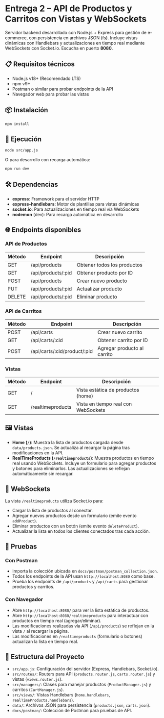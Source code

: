 # Entrega 2 – API de Productos y Carritos con Vistas y WebSockets

Servidor backend desarrollado con Node.js + Express para gestión de e-commerce, con persistencia en archivos JSON (fs). Incluye vistas dinámicas con Handlebars y actualizaciones en tiempo real mediante WebSockets con Socket.io. Escucha en puerto **8080**.

## 📋 Requisitos técnicos
- Node.js v18+ (Recomendado LTS)
- npm v9+
- Postman o similar para probar endpoints de la API
- Navegador web para probar las vistas

## 📦 Instalación
```bash
npm install
```

## 🚀 Ejecución
```bash
node src/app.js
```
O para desarrollo con recarga automática:
```bash
npm run dev
```

## 🛠️ Dependencias
- **express**: Framework para el servidor HTTP
- **express-handlebars**: Motor de plantillas para vistas dinámicas
- **socket.io**: Para actualizaciones en tiempo real vía WebSockets
- **nodemon** (dev): Para recarga automática en desarrollo

## 🌐 Endpoints disponibles

### API de Productos
| Método | Endpoint                     | Descripción                         |
|--------|------------------------------|-------------------------------------|
| GET    | /api/products                | Obtener todos los productos         |
| GET    | /api/products/:pid           | Obtener producto por ID             |
| POST   | /api/products                | Crear nuevo producto                |
| PUT    | /api/products/:pid           | Actualizar producto                 |
| DELETE | /api/products/:pid           | Eliminar producto                   |

### API de Carritos
| Método | Endpoint                     | Descripción                         |
|--------|------------------------------|-------------------------------------|
| POST   | /api/carts                   | Crear nuevo carrito                 |
| GET    | /api/carts/:cid              | Obtener carrito por ID              |
| POST   | /api/carts/:cid/product/:pid | Agregar producto al carrito         |

### Vistas
| Método | Endpoint                     | Descripción                         |
|--------|------------------------------|-------------------------------------|
| GET    | /                            | Vista estática de productos (home)  |
| GET    | /realtimeproducts            | Vista en tiempo real con WebSockets |

## 🖼️ Vistas
- **Home (`/`)**: Muestra la lista de productos cargada desde `data/products.json`. Se actualiza al recargar la página tras modificaciones en la API.
- **RealTimeProducts (`/realtimeproducts`)**: Muestra productos en tiempo real usando WebSockets. Incluye un formulario para agregar productos y botones para eliminarlos. Las actualizaciones se reflejan automáticamente sin recargar.

## 📡 WebSockets
La vista `/realtimeproducts` utiliza Socket.io para:
- Cargar la lista de productos al conectar.
- Agregar nuevos productos desde un formulario (emite evento `addProduct`).
- Eliminar productos con un botón (emite evento `deleteProduct`).
- Actualizar la lista en todos los clientes conectados tras cada acción.

## 🧪 Pruebas
### Con Postman
- Importa la colección ubicada en `docs/postman/postman_collection.json`.
- Todos los endpoints de la API usan `http://localhost:8080` como base.
- Prueba los endpoints de `/api/products` y `/api/carts` para gestionar productos y carritos.

### Con Navegador
- Abre `http://localhost:8080/` para ver la lista estática de productos.
- Abre `http://localhost:8080/realtimeproducts` para interactuar con productos en tiempo real (agregar/eliminar).
- Las modificaciones realizadas vía API (`/api/products`) se reflejan en la vista `/` al recargar la página.
- Las modificaciones en `/realtimeproducts` (formulario o botones) actualizan la lista en tiempo real.

## 📂 Estructura del Proyecto
- `src/app.js`: Configuración del servidor (Express, Handlebars, Socket.io).
- `src/routes/`: Routers para API (`products.router.js`, `carts.router.js`) y vistas (`views.router.js`).
- `src/managers/`: Clases para manejar productos (`ProductManager.js`) y carritos (`CartManager.js`).
- `src/views/`: Vistas Handlebars (`home.handlebars`, `realTimeProducts.handlebars`).
- `data/`: Archivos JSON para persistencia (`products.json`, `carts.json`).
- `docs/postman/`: Colección de Postman para pruebas de API.